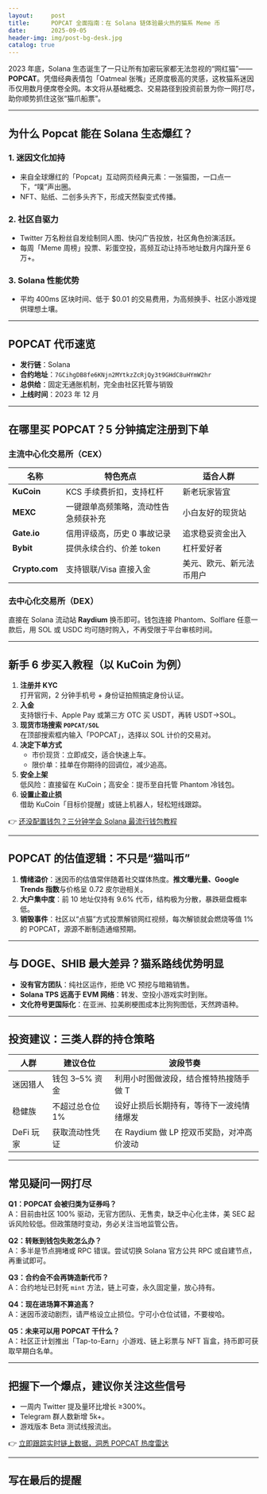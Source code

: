 ```yaml
---
layout:     post
title:      POPCAT 全面指南：在 Solana 链体验最火热的猫系 Meme 币
date:       2025-09-05
header-img: img/post-bg-desk.jpg
catalog: true
---
```


2023 年底，Solana 生态诞生了一只让所有加密玩家都无法忽视的“网红猫”——**POPCAT**。凭借经典表情包「Oatmeal 张嘴」还原度极高的灵感，这枚猫系迷因币仅用数月便席卷全网。本文将从基础概念、交易路径到投资前景为你一网打尽，助你顺势抓住这张“猫爪船票”。

---

## 为什么 Popcat 能在 Solana 生态爆红？

### 1. 迷因文化加持
- 来自全球爆红的「Popcat」互动网页经典元素：一张猫图，一口点一下，“噗”声出圈。
- NFT、贴纸、二创多头齐下，形成天然裂变式传播。

### 2. 社区自驱力
- Twitter 万名粉丝自发绘制同人图、快闪广告投放，社区角色扮演活跃。
- 每周「Meme 周榜」投票、彩蛋空投，高频互动让持币地址数月内蹿升至 6 万+。

### 3. Solana 性能优势
- 平均 400ms 区块时间、低于 $0.01 的交易费用，为高频换手、社区小游戏提供理想土壤。

---

## POPCAT 代币速览

- **发行链**：Solana  
- **合约地址**：`7GCihgDB8fe6KNjn2MYtkzZcRjQy3t9GHdC8uHYmW2hr`  
- **总供给**：固定无通胀机制，完全由社区托管与销毁  
- **上线时间**：2023 年 12 月

---

## 在哪里买 POPCAT？5 分钟搞定注册到下单

### 主流中心化交易所（CEX）
| 名称 | 特色亮点 | 适合人群 |
|---|---|---|
| **KuCoin** | KCS 手续费折扣，支持杠杆 | 新老玩家皆宜 |
| **MEXC** | 一键跟单高频策略，流动性告急频获补充 | 小白友好的现货站 |
| **Gate.io** | 信用评级高，历史 0 事故记录 | 追求稳妥资金出入 |
| **Bybit** | 提供永续合约、价差 token | 杠杆爱好者 |
| **Crypto.com** | 支持银联/Visa 直接入金 | 美元、欧元、新元法币用户 |

### 去中心化交易所（DEX）
直接在 Solana 流动站 **Raydium** 换币即可。钱包连接 Phantom、Solflare 任意一款后，用 SOL 或 USDC 均可随时购入，不再受限于平台审核时间。

---

## 新手 6 步买入教程（以 KuCoin 为例）

1. **注册并 KYC**  
   打开官网，2 分钟手机号 + 身份证拍照搞定身份认证。  
2. **入金**  
   支持银行卡、Apple Pay 或第三方 OTC 买 USDT，再转 USDT→SOL。  
3. **现货市场搜索 `POPCAT/SOL`**  
   在顶部搜索框内输入「POPCAT」，选择以 SOL 计价的交易对。  
4. **决定下单方式**  
   - 市价现货：立即成交，适合快速上车。  
   - 限价单：挂单在你期待的回调位，减少追高。  
5. **安全上架**  
   低风险：直接留在 KuCoin；高安全：提币至自托管 Phantom 冷钱包。  
6. **设置止盈止损**  
   借助 KuCoin「目标价提醒」或链上机器人，轻松短线跟踪。

👉 [还没配置钱包？三分钟学会 Solana 最流行钱包教程](https://okxdog.com/)

---

## POPCAT 的估值逻辑：不只是“猫叫币”

1. **情绪溢价**：迷因币的估值常伴随着社交媒体热度。**推文曝光量、Google Trends 指数**与价格呈 0.72 皮尔逊相关。  
2. **大户集中度**：前 10 地址仅持有 9.6% 代币，结构极为分散，暴跌砸盘概率低。  
3. **销毁事件**：社区以“点猫”方式投票解锁网红视频，每次解锁就会燃烧等值 1% 的 POPCAT，源源不断制造通缩预期。

---

## 与 DOGE、SHIB 最大差异？猫系路线优势明显

- **没有官方团队**：纯社区运作，拒绝 VC 预挖与暗箱销售。  
- **Solana TPS 远高于 EVM 网络**：转发、空投小游戏实时到账。  
- **文化符号更国际化**：在亚洲、拉美刷梗图成本比狗狗图低，天然跨语种。

---

## 投资建议：三类人群的持仓策略

| 人群 | 建议仓位 | 波段节奏 |
|---|---|---|
| 迷因猎人 | 钱包 3–5% 资金 | 利用小时图做波段，结合推特热搜随手做 T |
| 稳健族 | 不超过总仓位 1% | 设好止损后长期持有，等待下一波纯情绪爆发 |
| DeFi 玩家 | 获取流动性凭证 | 在 Raydium 做 LP 挖双币奖励，对冲高价波动 |

---

## 常见疑问一网打尽

**Q1：POPCAT 会被归类为证券吗？**  
A：目前由社区 100% 驱动，无官方团队、无售卖，缺乏中心化主体，美 SEC 起诉风险较低。但政策随时变动，务必关注当地监管公告。

**Q2：转账到钱包失败怎么办？**  
A：多半是节点拥堵或 RPC 错误。尝试切换 Solana 官方公共 RPC 或自建节点，再重试即可。

**Q3：合约会不会再铸造新代币？**  
A：合约地址已封死 `mint` 方法，链上可查，永久固定量，放心持有。

**Q4：现在进场算不算追高？**  
A：迷因币波动剧烈，请严格设立止损位。宁可小仓位试错，不要梭哈。

**Q5：未来可以用 POPCAT 干什么？**  
A：社区正计划推出「Tap-to-Earn」小游戏、链上彩票与 NFT 盲盒，持币即可获取早期白名单。

---

## 把握下一个爆点，建议你关注这些信号

- 一周内 Twitter 提及量环比增长 ≥300%。  
- Telegram 群人数新增 5k+。  
- 游戏版本 Beta 测试线报流出。  

👉 [立即跟踪实时链上数据，洞悉 POPCAT 热度雷达](https://okxdog.com/)

---

## 写在最后的提醒